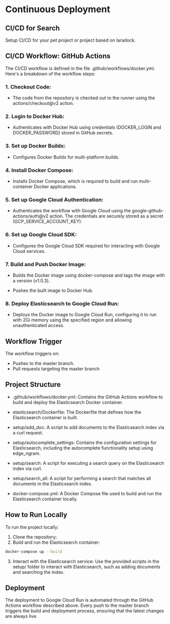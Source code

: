 # Continuous Deployment

## CI/CD for Search

Setup CI/CD for your pet project or project based on laradock.

## CI/CD Workflow: GitHub Actions

The CI/CD workflow is defined in the file .github/workflows/docker.yml. Here's a breakdown of the workflow steps:

### 1. Checkout Code:

- The code from the repository is checked out to the runner using the actions/checkout@v2 action.

### 2. Login to Docker Hub:

- Authenticates with Docker Hub using credentials (DOCKER_LOGIN and DOCKER_PASSWORD) stored in GitHub secrets.

### 3. Set up Docker Buildx:

- Configures Docker Buildx for multi-platform builds.

### 4. Install Docker Compose:

- Installs Docker Compose, which is required to build and run multi-container Docker applications.

### 5. Set up Google Cloud Authentication:

- Authenticates the workflow with Google Cloud using the google-github-actions/auth@v2 action. The credentials are
  securely stored as a secret (GCP_SERVICE_ACCOUNT_KEY).

### 6. Set up Google Cloud SDK:

- Configures the Google Cloud SDK required for interacting with Google Cloud services.

### 7. Build and Push Docker Image:

- Builds the Docker image using docker-compose and tags the image with a version (v1.0.3).

- Pushes the built image to Docker Hub.

### 8. Deploy Elasticsearch to Google Cloud Run:

- Deploys the Docker image to Google Cloud Run, configuring it to run with 2Gi memory using the specified region and
  allowing unauthenticated access.

## Workflow Trigger

The workflow triggers on:

- Pushes to the master branch.
- Pull requests targeting the master branch

## Project Structure
- .github/workflows/docker.yml:
Contains the GitHub Actions workflow to build and deploy the Elasticsearch Docker container.

- elasticsearch/Dockerfile:
The Dockerfile that defines how the Elasticsearch container is built.

- setup/add_doc:
A script to add documents to the Elasticsearch index via a curl request.

- setup/autocomplete_settings:
Contains the configuration settings for Elasticsearch, including the autocomplete functionality setup using edge_ngram.

- setup/search:
A script for executing a search query on the Elasticsearch index via curl.

- setup/search_all:
A script for performing a search that matches all documents in the Elasticsearch index.

- docker-compose.yml:
A Docker Compose file used to build and run the Elasticsearch container locally.

## How to Run Locally
To run the project locally:

1. Clone the repository;
2. Build and run the Elasticsearch container:
````bash
docker-compose up --build 
````

3. Interact with the Elasticsearch service: Use the provided scripts in the setup/ folder to interact with Elasticsearch,
such as adding documents and searching the index.

## Deployment
The deployment to Google Cloud Run is automated through the GitHub Actions workflow described above. Every push to the
master branch triggers the build and deployment process, ensuring that the latest changes are always live.